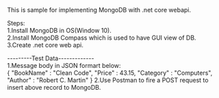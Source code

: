 This is sample for implementing MongoDB with .net core webapi.</br>

Steps:</br>
1.Install MongoDB in OS(Window 10).</br>
2.Install MongoDB Compass which is used to have GUI view of DB.</br>
3.Create .net core web api.</br>

---------Test Data-------------</br>
1.Message body in JSON formart below:</br>
{
  "BookName" : "Clean Code",
  "Price" : 43.15,
  "Category" : "Computers",
  "Author" : "Robert C. Martin"
}
2.Use Postman to fire a POST request to insert above record to MongoDB.</br>

